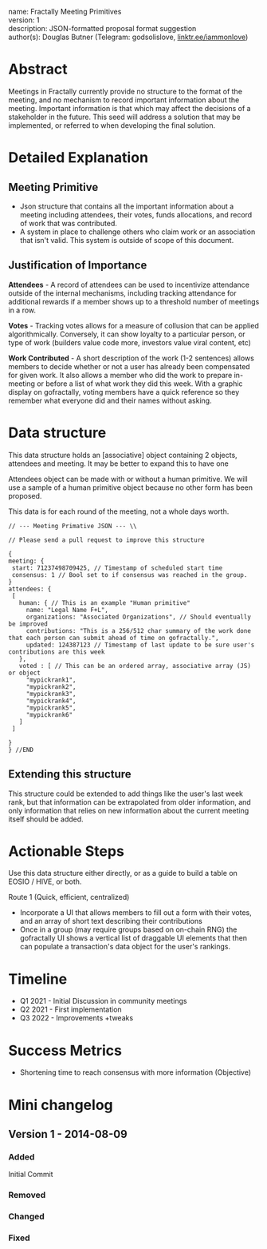 name: Fractally Meeting Primitives  
version: 1  
description: JSON-formatted proposal format suggestion  
author(s): Douglas Butner (Telegram: godsolislove, [linktr.ee/iammonlove](https://linktr.ee/iammonlove))  


# Abstract

Meetings in Fractally currently provide no structure to the format of the meeting, and no mechanism to record important information about the meeting. Important information is that which may affect the decisions of a stakeholder in the future. This seed will address a solution that may be implemented, or referred to when developing the final solution. 

# Detailed Explanation

## Meeting Primitive 
- Json structure that contains all the important information about a meeting including attendees, their votes, funds allocations, and record of work that was contributed. 
- A system in place to challenge others who claim work or an association that isn't valid. This system is outside of scope of this document.

## Justification of Importance 

**Attendees** - A record of attendees can be used to incentivize attendance outside of the internal mechanisms, including tracking attendance for additional rewards if a member shows up to a threshold number of meetings in a row. 

**Votes** - Tracking votes allows for a measure of collusion that can be applied algorithmically. Conversely, it can show loyalty to a particular person, or type of work (builders value code more, investors value viral content, etc)

**Work Contributed** - A short description of the work (1-2 sentences) allows members to decide whether or not a user has already been compensated for given work. It also allows a member who did the work to prepare in-meeting or before a list of what work they did this week. With a graphic display on gofractally, voting members have a quick reference so they remember what everyone did and their names without asking.


# Data structure 

This data structure holds an [associative] object containing 2 objects, attendees and meeting. It may be better to expand this to have one

Attendees object can be made with or without a human primitive. We will use a sample of a human primitive object because no other form has been proposed. 
 
 This data is for each round of the meeting, not a whole days worth. 
 
 ```
// --- Meeting Primative JSON --- \\

// Please send a pull request to improve this structure

{
meeting: {
  start: 71237498709425, // Timestamp of scheduled start time
  consensus: 1 // Bool set to if consensus was reached in the group. 
}
attendees: {
  [
    human: { // This is an example "Human primitive"
      name: "Legal Name F+L",
      organizations: "Associated Organizations", // Should eventually be improved
      contributions: "This is a 256/512 char summary of the work done that each person can submit ahead of time on gofractally.",
      updated: 124387123 // Timestamp of last update to be sure user's contributions are this week
    }, 
    voted : [ // This can be an ordered array, associative array (JS) or object
      "mypickrank1",
      "mypickrank2",
      "mypickrank3",
      "mypickrank4",
      "mypickrank5",
      "mypickrank6"
    ]
  ]

}
} //END 
```

## Extending this structure

This structure could be extended to add things like the user's last week rank, but that information can be extrapolated from older information, and only information that relies on new information about the current meeting itself should be added.

# Actionable Steps

Use this data structure either directly, or as a guide to build a table on EOSIO / HIVE, or both.

Route 1 (Quick, efficient, centralized)
- Incorporate a UI that allows members to fill out a form with their votes, and an array of short text describing their contributions
- Once in a group (may require groups based on on-chain RNG) the gofractally UI shows a vertical list of draggable UI elements that then can populate a transaction's data object for the user's rankings. 


# Timeline

- Q1 2021 - Initial Discussion in community meetings
- Q2 2021 - First implementation 
- Q3 2022 - Improvements +tweaks

# Success Metrics

- Shortening time to reach consensus with more information (Objective)



# Mini changelog

## Version 1 - 2014-08-09
### Added 
Initial Commit
### Removed 
### Changed
### Fixed
